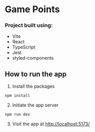 # Game Points

### Project built using:
- Vite
- React
- TypeScript
- Jest
- styled-components

## How to run the app

1. Install the packages
```
npm install
```

2. Initiate the app server
```
npm run dev
```

3. Visit the app at [http://localhost:5173/](http://localhost:5173/)
